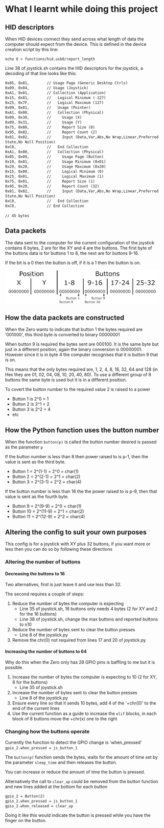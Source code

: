 # What I learnt while doing this project

## HID descriptors
When HID devices connect they send across what length of data the computer should expect from the device. This is defined in the device creation script by this line:
```
echo 6 > functions/hid.usb0/report_length
```

Line 38 of joystick.sh contains the HID descriptors for the joystick, a decoding of that line looks like this:
```
0x05, 0x01,        // Usage Page (Generic Desktop Ctrls)
0x09, 0x04,        // Usage (Joystick)
0xA1, 0x01,        // Collection (Application)
0x15, 0x81,        //   Logical Minimum (-127)
0x25, 0x7F,        //   Logical Maximum (127)
0x09, 0x01,        //   Usage (Pointer)
0xA1, 0x00,        //   Collection (Physical)
0x09, 0x30,        //     Usage (X)
0x09, 0x31,        //     Usage (Y)
0x75, 0x08,        //     Report Size (8)
0x95, 0x02,        //     Report Count (2)
0x81, 0x02,        //     Input (Data,Var,Abs,No Wrap,Linear,Preferred State,No Null Position)
0xC0,              //   End Collection
0xA1, 0x00,        //   Collection (Physical)
0x05, 0x09,        //     Usage Page (Button)
0x19, 0x01,        //     Usage Minimum (0x01)
0x29, 0x20,        //     Usage Maximum (0x20)
0x15, 0x00,        //     Logical Minimum (0)
0x25, 0x01,        //     Logical Maximum (1)
0x75, 0x01,        //     Report Size (1)
0x95, 0x20,        //     Report Count (32)
0x81, 0x02,        //     Input (Data,Var,Abs,No Wrap,Linear,Preferred State,No Null Position)
0xC0,              //   End Collection
0xC0,              // End Collection

// 45 bytes
```

## Data packets
The data sent to the computer for the current configuration of the joystick contains 6 bytes, 2 are for the XY and 4 are the buttons. The first byte of the buttons data is for buttons 1 to 8, the next are for buttons 9-16.

If the bit is a 0 then the button is off, if it is a 1 then the button is on.

![Joystick device](/images/04-data.png)

## How the data packets are constructed
When the Zero wants to indicate that button 1 the bytes required are '001000', this third byte is converted to binary
00000001

When button 9 is required the bytes sent are 000100. It is the same byte but just in a different position, again the binary conversion is 00000001. However since it is in byte 4 the computer recognises that it is button 9 that is on.

This means that the only bytes required are, 1, 2, 4, 8, 16, 32, 64 and 128 (in Hex they are 01, 02, 04, 08, 10, 20, 40, 80). To use a different group of 8 buttons the same byte is used but it is in a different position.

To covert the button number to the required value 2 is raised to a power
- Button 1 is 2^0 = 1
- Button 2 is 2^1 = 2
- Button 3 is 2^2 = 4
- etc

## How the Python function uses the button number
When the function ```button(p)``` is called the button number desired is passed as the parameter ```p```

If the button number is less than 8 then power raised to is p-1, then the value is sent as the third byte.

- Button 1 = 2^(1-1) = 2^0 = char(1)
- Button 2 = 2^(2-1) = 2^1 = char(2)
- Button 3 = 2^(3-1) = 2^2 = char(4)

If the button number is less than 16 the the power raised to is p-9, then that value is sent as the fourth byte.

- Button 9 = 2^(9-9) = 2^0 = char(1)
- Button 10 = 2^(11-9) = 2^1 = char(2)
- Button 11 = 2^(12-9) = 2^2 = char(4)


## Altering the config to suit your own purposes
This config is for a joystick with XY plus 32 buttons, if you want more or less then you can do so by following these directions

### Altering the number of buttons
#### Decreasing the buttons to 16
Two alternatives, first is just leave it and use less than 32.

The second requires a couple of steps:
1. Reduce the number of bytes the computer is expecting
   - Line 35 of joystick.sh, 16 buttons only needs 4 bytes (2 for XY and 2 for the 16 buttons)
   - Line 38 of joystick.sh, change the max buttons and reported buttons to x10
1. Reduce the number of bytes sent to clear the button presses
   - Line 8 of the joystick.py
1. Remove the chr(0) not required from lines 17 and 20 of joystick.py

#### Increasing the number of buttons to 64
Why do this when the Zero only has 28 GPIO pins is baffling to me but it is possible.

1. Increase the number of bytes the computer is expecting to 10 (2 for XY, 8 for the buttons)
   - Line 35 of joystick.sh
1. Increase the number of bytes sent to clear the button presses
   - Line 8 of the joystick.py
1. Ensure every line so that it sends 10 bytes, add 4 of the '+chr(0)' to the end of the current lines
1. Use the current function as a guide to increase the ```elif``` blocks, in each block of 8 buttons move the +chr(x) one to the right

### Changing how the buttons operate
Currently the function to detect the GPIO change is 'when_pressed'
```gpio_2.when_pressed = js_button_1```

The ```button(p)``` function sends the bytes, waits for the amount of time set by the parameter ```sleep_time``` and then releases the button.

You can increase or reduce the amount of time the button is pressed.

Alternatively the call to ```clear_up``` could be removed from the button function and new lines added at the bottom for each button

```
gpio_2 = Button(2)
gpio_2.when_pressed = js_button_1
gpio_2.when_released = clear_up
```

Doing it like this would indicate the button is pressed while you have the finger on the button.